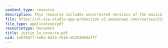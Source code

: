 ```yaml
---
content_type: resource
description: This resource includes uncorrected versions of the musical rhythms.
file: https://ol-ocw-studio-app-production.s3.amazonaws.com/courses/21m-302-harmony-and-counterpoint-ii-spring-2005/1e8784ff5e6a647a741be5353069afff_justin_lo_uncorre.pdf
file_type: application/pdf
resourcetype: Document
title: justin_lo_uncorre.pdf
uid: 1e8784ff-5e6a-647a-741b-e5353069afff
---
```

